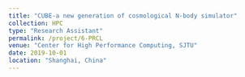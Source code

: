 ```yaml
---
title: "CUBE-a new generation of cosmological N-body simulator"
collection: HPC
type: "Research Assistant"
permalink: /project/6-PRCL
venue: "Center for High Performance Computing, SJTU"
date: 2019-10-01
location: "Shanghai, China"
---
```

